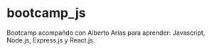 # bootcamp_js
Bootcamp acompañdo con Alberto Arias para aprender: Javascript, Node.js, Express.js y React.js.
